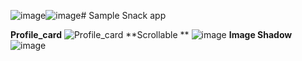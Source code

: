 ![image](https://github.com/user-attachments/assets/8d98ff8d-9c03-49ca-97a8-2693fb968605)![image](https://github.com/user-attachments/assets/55c70eca-818b-4905-8309-5ea8fcbb7b5d)# Sample Snack app

**Profile_card**
![Profile_card](https://github.com/user-attachments/assets/35cc645d-6334-40c9-812b-bd38181e491c)
**Scrollable **
![image](https://github.com/user-attachments/assets/a0139413-57a5-4799-a2e8-4387ffc67ecf)
**Image Shadow**
![image](https://github.com/user-attachments/assets/04b0ced6-fddb-4e07-8271-be46ffeff2ec)


